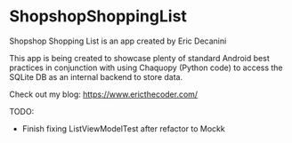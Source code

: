 # ShopshopShoppingList

Shopshop Shopping List is an app created by Eric Decanini

This app is being created to showcase plenty of standard Android best practices in conjunction with using Chaquopy (Python code) to access the SQLite DB as an internal backend to store data.

Check out my blog:
https://www.ericthecoder.com/

TODO:
- Finish fixing ListViewModelTest after refactor to Mockk
